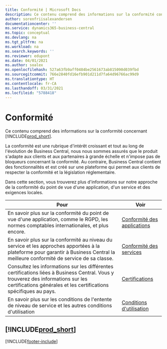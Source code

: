 ```yaml
---
title: Conformité | Microsoft Docs
description: Ce contenu comprend des informations sur la conformité concernant Business Central.
author: sorenfriisalexandersen
documentationcenter: ''
ms.service: dynamics365-business-central
ms.topic: conceptual
ms.devlang: na
ms.tgt_pltfrm: na
ms.workload: na
ms.search.keywords: ''
ms.reviewer: edupont
ms.date: 04/01/2021
ms.author: soalex
ms.openlocfilehash: 527a63fb9aff0484be2561673ab815090d039fbd
ms.sourcegitcommit: 766e2840fd16efb901d211d7fa64d96766ac99d9
ms.translationtype: HT
ms.contentlocale: fr-CA
ms.lasthandoff: 03/31/2021
ms.locfileid: "5788418"
---
```

# <a name="compliance"></a>Conformité

Ce contenu comprend des informations sur la conformité concernant [!INCLUDE[prod_short](../includes/prod_short.md)].  

La conformité est une rubrique d'intérêt croissant et tout au long de l'évolution de Business Central, nous nous sommes assurés que le produit s'adapte aux clients et aux partenaires à grande échelle et n'impose pas de bloqueurs concernant la conformité. Au contraire, Business Central contient des fonctionnalités et est créé sur une plateforme qui permet aux clients de respecter la conformité et la législation réglementaire.

Dans cette section, vous trouverez plus d'informations sur notre approche de la conformité du point de vue d'une application, d'un service et des exigences locales.

|**Pour**|**Voir**|  
|------------|-------------|  
|En savoir plus sur la conformité du point de vue d'une application, comme le RGPD, les normes comptables internationales, et plus encore.|[Conformité des applications](compliance-application-compliance.md)|  
|En savoir plus sur la conformité au niveau du service et les approches apportées à la plateforme pour garantir à Business Central la meilleure conformité de service de sa classe.|[Conformité des services](compliance-service-compliance.md)|  
|Consultez les informations sur les différentes certifications liées à Business Central. Vous y trouverez des informations sur les certifications générales et les certifications spécifiques au pays.|[Certifications](compliance-certifications.md)|  
|En savoir plus sur les conditions de l'entente de niveau de service et les autres conditions d'utilisation|[Conditions d'utilisation](compliance-service-compliance.md#service-terms)|  

## [!INCLUDE[prod_short](../includes/free_trial_md.md)]  


[!INCLUDE[footer-include](../includes/footer-banner.md)]